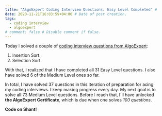 ```yaml
---
title: "AlgoExpert Coding Interview Questions: Easy Level Completed" # Title of the blog post.
date: 2023-11-21T16:03:59+04:00 # Date of post creation.
tags:
  - coding interview
  - algoexpert
# comment: false # Disable comment if false.
---
```


Today I solved a couple of [coding interview questions from AlgoExpert](https://www.algoexpert.io/questions): 
1. Insertion Sort.
2. Selection Sort.

With 
that, I realized that I have completed 
all 
31 Easy Level questions. I also have solved 6 of the Medium Level ones so far. 

In total, I have solved 37 questions in this iteration of preparation for acing my coding interviews. I keep 
making progress every day.
My next goal 
is to solve all 73 Medium Level questions. Before I reach that, I'll have 
unlocked **the AlgoExpert Certificate**, which is due when one solves _100 questions_. 

**Code on Shant!**
